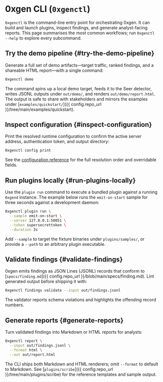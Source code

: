 # 0xgen CLI (`0xgenctl`)

`0xgenctl` is the command-line entry point for orchestrating 0xgen. It can build and
launch plugins, inspect findings, and generate analyst-facing reports. This page
summarises the most common workflows; run `0xgenctl --help` to explore every
subcommand.

## Try the demo pipeline {#try-the-demo-pipeline}

Generate a full set of demo artifacts—target traffic, ranked findings, and a
shareable HTML report—with a single command:

```bash
0xgenctl demo
```

The command spins up a local demo target, feeds it to the Seer detector, writes
JSONL outputs under `out/demo/`, and renders `out/demo/report.html`. The output is
safe to share with stakeholders and mirrors the examples under
[`examples/quickstart/`]({{ config.repo_url }}/tree/main/examples/quickstart).

## Inspect configuration {#inspect-configuration}

Print the resolved runtime configuration to confirm the active server address,
authentication token, and output directory:

```bash
0xgenctl config print
```

See the [configuration reference](configuration.md) for the full resolution order and
overridable fields.

## Run plugins locally {#run-plugins-locally}

Use the `plugin run` command to execute a bundled plugin against a running `0xgend`
instance. The example below runs the `emit-on-start` sample for three seconds against
a development daemon:

```bash
0xgenctl plugin run \
  --sample emit-on-start \
  --server 127.0.0.1:50051 \
  --token supersecrettoken \
  --duration 3s
```

Add `--sample` to target the fixture binaries under `plugins/samples/`, or provide a
`--path` to an arbitrary plugin executable.

## Validate findings {#validate-findings}

0xgen emits findings as JSON Lines (JSONL) records that conform to
[`specs/finding.md`]({{ config.repo_url }}/blob/main/specs/finding.md). Lint generated output before shipping it
with:

```bash
0xgenctl findings validate --input out/findings.jsonl
```

The validator reports schema violations and highlights the offending record numbers.

## Generate reports {#generate-reports}

Turn validated findings into Markdown or HTML reports for analysts:

```bash
0xgenctl report \
  --input out/findings.jsonl \
  --format html \
  --out out/report.html
```

The CLI ships both Markdown and HTML renderers; omit `--format` to default to
Markdown. See [`plugins/scribe`]({{ config.repo_url }}/tree/main/plugins/scribe) for the reference templates and
sample output.
